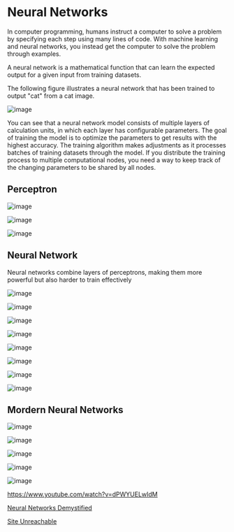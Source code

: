 # Neural Networks

In computer programming, humans instruct a computer to solve a problem by specifying each step using many lines of code. With machine learning and neural networks, you instead get the computer to solve the problem through examples.

A neural network is a mathematical function that can learn the expected output for a given input from training datasets.

The following figure illustrates a neural network that has been trained to output "cat" from a cat image.

![image](../../media/Neural-Networks-image1.jpg)

You can see that a neural network model consists of multiple layers of calculation units, in which each layer has configurable parameters. The goal of training the model is to optimize the parameters to get results with the highest accuracy. The training algorithm makes adjustments as it processes batches of training datasets through the model. If you distribute the training process to multiple computational nodes, you need a way to keep track of the changing parameters to be shared by all nodes.

## Perceptron

![image](../../media/Neural-Networks-image2.jpg)

![image](../../media/Neural-Networks-image3.jpg)

![image](../../media/Neural-Networks-image4.jpg)

## Neural Network

Neural networks combine layers of perceptrons, making them more powerful but also harder to train effectively

![image](../../media/Neural-Networks-image5.jpg)

![image](../../media/Neural-Networks-image6.jpg)

![image](../../media/Neural-Networks-image7.jpg)

![image](../../media/Neural-Networks-image8.jpg)

![image](../../media/Neural-Networks-image9.jpg)

![image](../../media/Neural-Networks-image10.jpg)

![image](../../media/Neural-Networks-image11.jpg)

![image](../../media/Neural-Networks-image12.jpg)

## Mordern Neural Networks

![image](../../media/Neural-Networks-image13.jpg)

![image](../../media/Neural-Networks-image14.jpg)

![image](../../media/Neural-Networks-image15.jpg)

![image](../../media/Neural-Networks-image16.jpg)

![image](../../media/Neural-Networks-image17.jpg)

https://www.youtube.com/watch?v=dPWYUELwIdM

[Neural Networks Demystified](https://www.youtube.com/playlist?list=PLiaHhY2iBX9hdHaRr6b7XevZtgZRa1PoU)

[Site Unreachable](https://www.freecodecamp.org/news/convolutional-neural-networks-course-for-beginners/)
